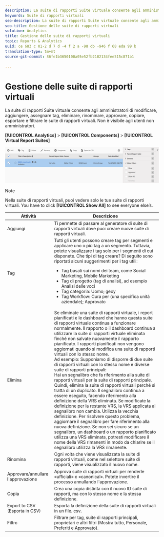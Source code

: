 ```yaml
---
description: La suite di rapporti Suite virtuale consente agli amministratori di modificare, aggiungere, assegnare tag, eliminare, rinominare, approvare, copiare, esportare e filtrare le suite di rapporti virtuali. Non è visibile agli utenti non amministratori.
keywords: Suite di rapporti virtuali
seo-description: La suite di rapporti Suite virtuale consente agli amministratori di modificare, aggiungere, assegnare tag, eliminare, rinominare, approvare, copiare, esportare e filtrare le suite di rapporti virtuali. Non è visibile agli utenti non amministratori.
seo-title: Gestione delle suite di rapporti virtuali
solution: Analytics
title: Gestione delle suite di rapporti virtuali
topic: Reports & Analytics
uuid: ce 683 c 01-2 d 7 d -4 f 2 a -98 db -946 f 68 eda 99 b
translation-type: tm+mt
source-git-commit: 86fe1b3650100a05e52fb2102134fee515c871b1

---
```



# Gestione delle suite di rapporti virtuali

La suite di rapporti Suite virtuale consente agli amministratori di modificare, aggiungere, assegnare tag, eliminare, rinominare, approvare, copiare, esportare e filtrare le suite di rapporti virtuali. Non è visibile agli utenti non amministratori.

**[!UICONTROL Analytics]** &gt; **[!UICONTROL Components]** &gt; **[!UICONTROL Virtual Report Suites]**

![](assets/vrs-manage.png)

>[!NOTE]
>
>Nella suite di rapporti virtuali, puoi vedere solo le tue suite di rapporti virtuali. You have to click **[!UICONTROL Show All]** to see everyone else’s.

| Attività | Descrizione |
|--- |--- |
| Aggiungi | Ti permette di passare al generatore di suite di rapporti virtuali dove puoi creare nuove suite di rapporti virtuali. |
| Tag | Tutti gli utenti possono creare tag per segmenti e applicare uno o più tag a un segmento. Tuttavia, potete visualizzare i tag solo per i segmenti di cui disponete. Che tipi di tag creare? Di seguito sono riportati alcuni suggerimenti per i tag utili:<ul><li>Tag basati sui nomi dei team, come Social Marketing, Mobile Marketing</li><li>Tag di progetto (tag di analisi), ad esempio Analisi delle voci</li><li>Tag categoria: Uomo; geoy</li><li>Tag Workflow: Cura per (una specifica unità aziendale); Approvato</li></ul> |
| Elimina | Se eliminate una suite di rapporti virtuale, i report pianificati e le dashboard che hanno questa suite di rapporti virtuale continua a funzionare normalmente. Il rapporto o il dashboard continua a utilizzare la suite di rapporti virtuale eliminata finché non salvate nuovamente il rapporto pianificato. I rapporti pianificati non vengono aggiornati quando si modifica una suite di rapporti virtuali con lo stesso nome.<br>Ad esempio: Supponiamo di disporre di due suite di rapporti virtuali con lo stesso nome e diverse suite di rapporti principali:<br>Hai un segnalibro che fa riferimento alla suite di rapporti virtuali per la suite di rapporti principale. Quindi, elimina la suite di rapporti virtuali perché si tratta di un duplicato. Il segnalibro continua a essere eseguito, facendo riferimento alla definizione della VRS eliminata. Se modificate la definizione per la restante VRS, la VRS applicata al segnalibro non cambia. Utilizza la vecchia definizione. Per risolvere questo problema, aggiornare il segnalibro per fare riferimento alla nuova definizione. Se non sei sicuro se un segnalibro, un dashboard o un rapporto pianificato utilizza una VRS eliminata, potresti modificare il nome della VRS rimanenti in modo da chiarire se il segnalibro utilizza la VRS rimanente. |
| Rinomina | Ogni volta che viene visualizzata la suite di rapporti virtuali, come nel selettore suite di rapporti, viene visualizzato il nuovo nome. |
| Approvare/annullare l'approvazione | Approva suite di rapporti virtuali per renderle «ufficiali» o «canonical». Potete invertire il processo annullando l'approvazione. |
| Copia | Crea una copia distinta con il nuovo ID suite di rapporti, ma con lo stesso nome e la stessa definizione. |
| Export to CSV (Esporta in CSV) | Esporta la definizione della suite di rapporti virtuali in un file. csv. |
| Filtro | Filtrare per tag, suite di rapporti principali, proprietari e altri filtri (Mostra tutto, Personale, Preferiti e Approvato). |
